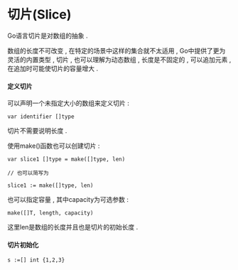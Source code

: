 # 切片\(Slice\)

Go语言切片是对数组的抽象 . 

数组的长度不可改变 , 在特定的场景中这样的集合就不太适用 , Go中提供了更为灵活的内置类型 , 切片 , 也可以理解为动态数组 , 长度是不固定的 , 可以追加元素 , 在追加时可能使切片的容量增大 . 

#### 定义切片

可以声明一个未指定大小的数组来定义切片 : 

```
var identifier []type
```

切片不需要说明长度 . 

使用make\(\)函数也可以创建切片 : 

```
var slice1 []type = make([]type, len)

// 也可以简写为

slice1 := make([]type, len)
```

也可以指定容量 , 其中capacity为可选参数 :

```
make([]T, length, capacity)
```

这里len是数组的长度并且也是切片的初始长度 . 

#### 切片初始化

```
s :=[] int {1,2,3}
```



